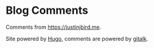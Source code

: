 # Blog Comments

Comments from https://justinjbird.me.

Site powered by [Hugo](https://gohugo.io), comments are powered by [gitalk](https://github.com/gitalk/gitalk).
